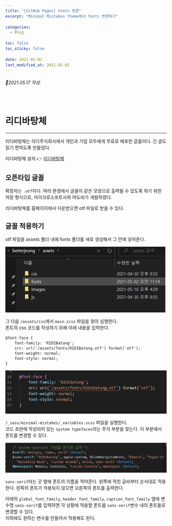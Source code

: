 ```yaml
---
title: "[GitHub Pages] Fonts 변경"
excerpt: "Minimal Mistakes theme에서 fonts 변경하기"

categories:
  - Blog

toc: false
toc_sticky: false

date: 2021-05-02
last_modified_at: 2021-05-02
---
```


###### 📝2021.05.17 작성.  

<br>  

# 리디바탕체  
-----  
리디바탕체는 리디주식회사에서 개인과 기업 모두에게 무료로 배포한 글꼴이다. 긴 글도 읽기 편하도록 만들었다.  

리디바탕체 설치 👉 [리디바탕체](https://www.ridicorp.com/ridibatang/)  

## 오픈타입 글꼴  
확장자는 `.otf`이다. 여러 환경에서 글꼴이 같은 모양으로 출력될 수 있도록 하기 위한 저장 형식으로, 마이크로소프트사와 어도비가 개발하였다.  

리디바탕체를 홈페이지에서 다운받으면 otf 파일로 받을 수 있다.  

## 글꼴 적용하기  
otf 파일을 assets 폴더 내에 fonts 폴더를 새로 생성해서 그 안에 넣어준다.  

<img src="/assets/images/21050201/fonts.png" width="500">  

그 다음 `/assets/css`에서 `main.scss` 파일을 찾아 실행한다.  
폰트의 css 코드를 작성하기 위해 아래 내용을 입력한다.

    @font-face {
        font-family: 'RIDIBatang';
        src: url('/assets/fonts/RIDIBatang.otf') format('otf');
        font-weight: normal;
        font-style: normal;
    }

<img src="/assets/images/21050201/fontface.png" width="530">

`/_sass/minimal-mistakes/_variables.scss` 파일을 실행한다.  
코드 초반에 작성되어 있는 `system typefaces`라는 주석 부분을 찾는다. 이 부분에서 폰트를 변경할 수 있다.  

<img src="/assets/images/21050201/typefaces.png" width="600">

`sans-serif`라는 곳 옆에 폰트의 이름을 적어준다. 왼쪽에 적힌 글씨부터 순서대로 적용한다. 왼쪽의 폰트가 적용되지 않으면 오른쪽의 폰트를 출력한다.  

<imf src="/assets/images/21050201/seriftypefaces.png" width="400">  

아래의 `global_font_family`, `header_font_family`, `caption_font_family` 옆에 변수명 `sans-serif`를 입력하면 각 상황에 적용할 폰트를 `sans-serif`변수 내의 폰트들로 변경할 수 있다.  
이외에도 원하는 변수를 만들어서 적용해도 된다.